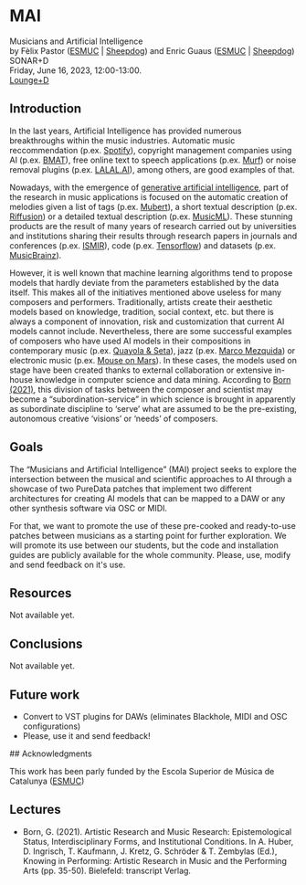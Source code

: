 # MAI
Musicians and Artificial Intelligence  
by Fèlix Pastor ([ESMUC](https://www.esmuc.cat/) | [Sheepdog](http://sheepdog.es/)) and Enric Guaus ([ESMUC](https://www.esmuc.cat/) | [Sheepdog](http://sheepdog.es/))  
SONAR+D  
Friday, June 16, 2023, 12:00-13:00.  
[Lounge+D](https://sonar.es/en/activity/lounged-viernes)

## Introduction
In the last years, Artificial Intelligence has provided numerous breakthroughs within the music industries.  Automatic music reccommendation (p.ex. [Spotify](https://open.spotify.com/?)), copyright management companies using AI (p.ex. [BMAT](https://www.bmat.com/)), free online text to speech applications (p.ex. [Murf](https://murf.ai/)) or noise removal plugins (p.ex. [LALAL.AI](https://www.lalal.ai/voice-cleaner/)), among others, are good examples of that. 

Nowadays, with the emergence of [generative artificial intelligence](https://en.wikipedia.org/wiki/Generative_artificial_intelligence), part of the research in music applications is focused on the automatic creation of melodies given a list of tags (p.ex. [Mubert](https://mubert.com/)), a short textual description (p.ex. [Riffusion](https://www.riffusion.com/)) or a detailed textual description (p.ex. [MusicML](https://google-research.github.io/seanet/musiclm/examples/)). These stunning products are the result of many years of research carried out by universities and institutions sharing their results through research papers in journals and conferences (p.ex. [ISMIR](https://www.ismir.net/)), code (p.ex. [Tensorflow](https://www.tensorflow.org/)) and datasets (p.ex. [MusicBrainz](https://musicbrainz.org/)).  

However, it is well known that machine learning algorithms tend to propose models that hardly deviate from the parameters established by the data itself. This makes all of the initiatives mentioned above useless for many composers and performers. Traditionally, artists create their aesthetic models based on knowledge, tradition, social context, etc. but there is always a component of innovation, risk and customization that current AI models cannot include. Nevertheless, there are some successful examples of composers who have used AI models in their compositions in contemporary music (p.ex. [Quayola & Seta](https://www.youtube.com/watch?v=WzfBkArrN28)), jazz (p.ex. [Marco Mezquida](https://www.youtube.com/watch?v=dHh4vP5T6VM)) or electronic music (p.ex. [Mouse on Mars](https://www.youtube.com/watch?v=F7WlJTO9-Kg)). In these cases, the models used on stage have been created thanks to external collaboration or extensive in-house knowledge in computer science and data mining. According to [Born (2021)](#lectures), this division of tasks between the composer and scientist may become a “subordination-service” in which science is brought in apparently as subordinate discipline to ‘serve’ what are assumed to be the pre-existing, autonomous creative ‘visions’ or ‘needs’ of composers.

## Goals

The “Musicians and Artificial Intelligence” (MAI) project seeks to explore the intersection between the musical and scientific approaches to AI through a showcase of two PureData patches that implement two different architectures for creating AI models that can be mapped to a DAW or any other synthesis software via OSC or MIDI.

For that, we want to promote the use of these pre-cooked and ready-to-use patches between musicians as a starting point for further exploration. We will promote its use between our students, but the code and installation guides are publicly available for the whole community. Please, use, modify and send feedback on it's use.   

## Resources

Not available yet.

## Conclusions

Not available yet.

## Future work

* Convert to VST plugins for DAWs (eliminates Blackhole, MIDI and OSC configurations)
* Please, use it and send feedback!

## Acknowledgments

This work has been parly funded by the Escola Superior de Música de Catalunya ([ESMUC](https://www.esmuc.cat/)) 

## Lectures

* Born, G. (2021). Artistic Research and Music Research: Epistemological Status, Interdisciplinary Forms, and Institutional Conditions. In A. Huber, D. Ingrisch, T. Kaufmann, J. Kretz, G. Schröder & T. Zembylas (Ed.), Knowing in Performing: Artistic Research in Music and the Performing Arts (pp. 35-50). Bielefeld: transcript Verlag. 
